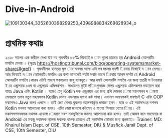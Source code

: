 # Dive-in-Android
![109130344_3352600398299250_4398988834269828934_o](https://user-images.githubusercontent.com/48696824/96034429-5ab13680-0e83-11eb-89bb-24be26d51553.jpg)

# প্রাথমিক কথাাঃ
২০১৮ সালের এক জরীলে দেখা যায় দয পৃমথবীর ৮৫% দিাবাইে দ ান গুলো চামেত হয় Android অোলরটিং
মসলেি মেলয় । (সূত্রাঃ https://hostingtribunal.com/blog/operating-systemsmarket-share/#gref) । পৃমথবীলক হালতর মুল ায় মনলয় আসা এটা সব দচলয় দবশী িানায় দিাবাইে দ ান
মেলয়। আর দিাবাইে দ ান আোলরটিং মসলেি এর কথা আসলেই দযটা সবার আলে িাথায় আলস দসটা হে Android
অোলরটিং মসলেি।কারন এটাই মবলে সবলচলয় বহুে ব্যাবহৃত। আর দসই অোলরটিং মসলেি এর জন্য ততরী স টওয়যার
ই হে এন্ড্রলয়ড এেস বা এন্ড্রলয়ড এমিলকশন। সাধারনত দুইট ল্ািংগুলয়জ মেলয় এন্ড্রলয়ড এমিলকশন দডলেেে করা যায়াঃ
Java এবিং Kotlin । যমেও গুেে Kotlin দক এন্ড্রলয়ড এর জন্য প্রথি দেমনর োষা মহলসলব দ াষণা মেলয়লে তলব নতুন
মহলসলব Kotlin মেলয় এন্ডলয়ড দশখা কষ্ট সাধ্য। এখালন অলনলকই মনশচই C এবিং OOP দকাসসএ Java কলর এলসে ।
তাই জাো মেলয় বুঝলত অলেক্ষাকৃত দসাজা হলব। যমে ও এই দকাসসএর দশলষ Kotlin মনলয় আলোচনা করা হলব। এবিং
জাো জানলে কটমেন এ যাওয়া সিলয়র ব্যাোর িাত্র। এই দকালসসদবমসক দথলক এডোন্স েযন্তস দবশ মকছুটমেক মনলয়
আলোচনা করা হলব। তাই আেমন যমে মবমেনার বা Android এর মকছু দবমসক নলেজ দথলক থালক তাহলে এই দকাসটস
আেনার জন্য প্রলজায্য।
Trainer:
MD: Khairul Islam
Dept. of CSE, 10th Semester, DIU
 &
Musfick Jamil
Dept. of CSE, 10th Semester, DIU 
